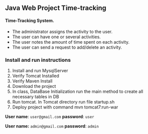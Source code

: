 Java Web Project Time-tracking
-------------------------------


#### **Time-Tracking System.**
   - The administrator assigns the activity to the user.
   - The user can have one or several activities.
   - The user notes the amount of time spent on each activity.
   - The user can send a request to add/delete an аctivity.

### Install and run instructions

1. Install and run MysqlServer
2. Verify Tomcat Installed
3. Verify Maven Install
4. Download the project
5. In class, DataBase Initialization run the main method to create all necessary tables in DB
6. Run tomcat. In Tomcat directory run file startup.sh
7. Deploy project with command mvn tomcat7:run-war

**User name**: `user@gmail.com` **password**: `user` 

**User name:**  `admin@gmail.com` **password**: `admin`


